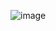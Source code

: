 ![image](https://user-images.githubusercontent.com/89521166/132383736-c51f2216-d0e4-410e-85a3-fdc3da056285.png)
